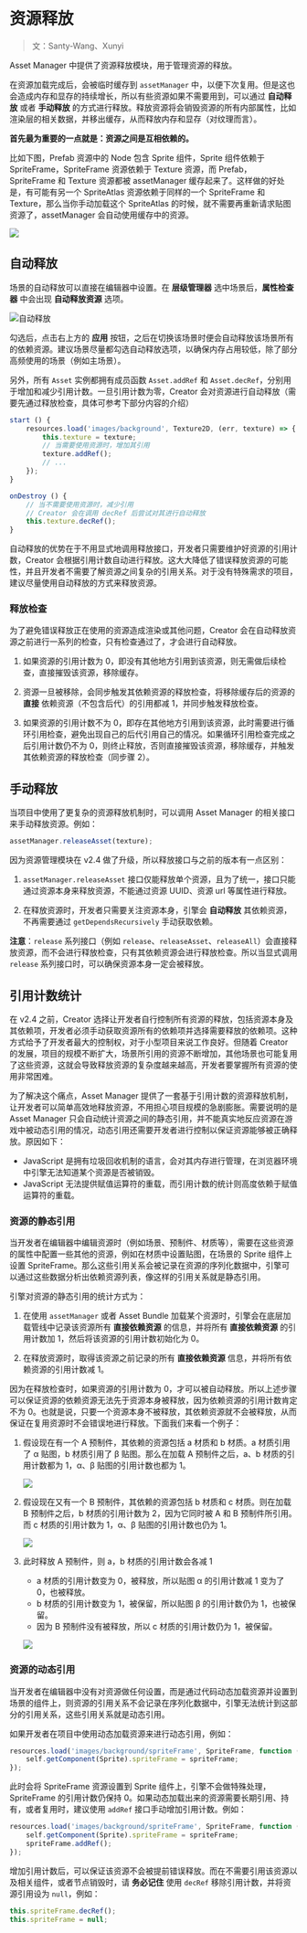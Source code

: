 # 资源释放

> 文：Santy-Wang、Xunyi

Asset Manager 中提供了资源释放模块，用于管理资源的释放。

在资源加载完成后，会被临时缓存到 `assetManager` 中，以便下次复用。但是这也会造成内存和显存的持续增长，所以有些资源如果不需要用到，可以通过 **自动释放** 或者 **手动释放** 的方式进行释放。释放资源将会销毁资源的所有内部属性，比如渲染层的相关数据，并移出缓存，从而释放内存和显存（对纹理而言）。

**首先最为重要的一点就是：资源之间是互相依赖的。**

比如下图，Prefab 资源中的 Node 包含 Sprite 组件，Sprite 组件依赖于 SpriteFrame，SpriteFrame 资源依赖于 Texture 资源，而 Prefab，SpriteFrame 和 Texture 资源都被 assetManager 缓存起来了。这样做的好处是，有可能有另一个 SpriteAtlas 资源依赖于同样的一个 SpriteFrame 和 Texture，那么当你手动加载这个 SpriteAtlas 的时候，就不需要再重新请求贴图资源了，assetManager 会自动使用缓存中的资源。

![](load-assets/asset-dep.png)

## 自动释放

场景的自动释放可以直接在编辑器中设置。在 **层级管理器** 选中场景后，**属性检查器** 中会出现 **自动释放资源** 选项。

![自动释放](release-manager/auto-release.png)

勾选后，点击右上方的 **应用** 按钮，之后在切换该场景时便会自动释放该场景所有的依赖资源。建议场景尽量都勾选自动释放选项，以确保内存占用较低，除了部分高频使用的场景（例如主场景）。

另外，所有 `Asset` 实例都拥有成员函数 `Asset.addRef` 和 `Asset.decRef`，分别用于增加和减少引用计数。一旦引用计数为零，Creator 会对资源进行自动释放（需要先通过释放检查，具体可参考下部分内容的介绍）

```typescript
start () {
    resources.load('images/background', Texture2D, (err, texture) => {
        this.texture = texture;
        // 当需要使用资源时，增加其引用
        texture.addRef();
        // ...
    });
}

onDestroy () {
    // 当不需要使用资源时，减少引用
    // Creator 会在调用 decRef 后尝试对其进行自动释放
    this.texture.decRef();
}
```

自动释放的优势在于不用显式地调用释放接口，开发者只需要维护好资源的引用计数，Creator 会根据引用计数自动进行释放。这大大降低了错误释放资源的可能性，并且开发者不需要了解资源之间复杂的引用关系。对于没有特殊需求的项目，建议尽量使用自动释放的方式来释放资源。

### 释放检查

为了避免错误释放正在使用的资源造成渲染或其他问题，Creator 会在自动释放资源之前进行一系列的检查，只有检查通过了，才会进行自动释放。

1. 如果资源的引用计数为 0，即没有其他地方引用到该资源，则无需做后续检查，直接摧毁该资源，移除缓存。

2. 资源一旦被移除，会同步触发其依赖资源的释放检查，将移除缓存后的资源的 **直接** 依赖资源（不包含后代）的引用都减 1，并同步触发释放检查。

3. 如果资源的引用计数不为 0，即存在其他地方引用到该资源，此时需要进行循环引用检查，避免出现自己的后代引用自己的情况。如果循环引用检查完成之后引用计数仍不为 0，则终止释放，否则直接摧毁该资源，移除缓存，并触发其依赖资源的释放检查（同步骤 2）。

## 手动释放

当项目中使用了更复杂的资源释放机制时，可以调用 Asset Manager 的相关接口来手动释放资源。例如：

```typescript
assetManager.releaseAsset(texture);
```

因为资源管理模块在 v2.4 做了升级，所以释放接口与之前的版本有一点区别：

1. `assetManager.releaseAsset` 接口仅能释放单个资源，且为了统一，接口只能通过资源本身来释放资源，不能通过资源 UUID、资源 url 等属性进行释放。

2. 在释放资源时，开发者只需要关注资源本身，引擎会 **自动释放** 其依赖资源，不再需要通过 `getDependsRecursively` 手动获取依赖。

**注意**：`release` 系列接口（例如 `release`、`releaseAsset`、`releaseAll`）会直接释放资源，而不会进行释放检查，只有其依赖资源会进行释放检查。所以当显式调用 `release` 系列接口时，可以确保资源本身一定会被释放。

## 引用计数统计

在 v2.4 之前，Creator 选择让开发者自行控制所有资源的释放，包括资源本身及其依赖项，开发者必须手动获取资源所有的依赖项并选择需要释放的依赖项。这种方式给予了开发者最大的控制权，对于小型项目来说工作良好。但随着 Creator 的发展，项目的规模不断扩大，场景所引用的资源不断增加，其他场景也可能复用了这些资源，这就会导致释放资源的复杂度越来越高，开发者要掌握所有资源的使用非常困难。

为了解决这个痛点，Asset Manager 提供了一套基于引用计数的资源释放机制，让开发者可以简单高效地释放资源，不用担心项目规模的急剧膨胀。需要说明的是 Asset Manager 只会自动统计资源之间的静态引用，并不能真实地反应资源在游戏中被动态引用的情况，动态引用还需要开发者进行控制以保证资源能够被正确释放。原因如下：

- JavaScript 是拥有垃圾回收机制的语言，会对其内存进行管理，在浏览器环境中引擎无法知道某个资源是否被销毁。
- JavaScript 无法提供赋值运算符的重载，而引用计数的统计则高度依赖于赋值运算符的重载。

### 资源的静态引用

当开发者在编辑器中编辑资源时（例如场景、预制件、材质等），需要在这些资源的属性中配置一些其他的资源，例如在材质中设置贴图，在场景的 Sprite 组件上设置 SpriteFrame。那么这些引用关系会被记录在资源的序列化数据中，引擎可以通过这些数据分析出依赖资源列表，像这样的引用关系就是静态引用。

引擎对资源的静态引用的统计方式为：

1. 在使用 `assetManager` 或者 Asset Bundle 加载某个资源时，引擎会在底层加载管线中记录该资源所有 **直接依赖资源** 的信息，并将所有 **直接依赖资源** 的引用计数加 1，然后将该资源的引用计数初始化为 0。

2. 在释放资源时，取得该资源之前记录的所有 **直接依赖资源** 信息，并将所有依赖资源的引用计数减 1。

因为在释放检查时，如果资源的引用计数为 0，才可以被自动释放。所以上述步骤可以保证资源的依赖资源无法先于资源本身被释放，因为依赖资源的引用计数肯定不为 0。也就是说，只要一个资源本身不被释放，其依赖资源就不会被释放，从而保证在复用资源时不会错误地进行释放。下面我们来看一个例子：

1. 假设现在有一个 A 预制件，其依赖的资源包括 a 材质和 b 材质。a 材质引用了 α 贴图，b 材质引用了 β 贴图。那么在加载 A 预制件之后，a、b 材质的引用计数都为 1，α、β 贴图的引用计数也都为 1。

    ![](release-manager/pica.png)

2. 假设现在又有一个 B 预制件，其依赖的资源包括 b 材质和 c 材质。则在加载 B 预制件之后，b 材质的引用计数为 2，因为它同时被 A 和 B 预制件所引用。而 c 材质的引用计数为 1，α、β 贴图的引用计数也仍为 1。

    ![](release-manager/picb.png)

3. 此时释放 A 预制件，则 a，b 材质的引用计数会各减 1
    - a 材质的引用计数变为 0，被释放，所以贴图 α 的引用计数减 1 变为了 0，也被释放。
    - b 材质的引用计数变为 1，被保留，所以贴图 β 的引用计数仍为 1，也被保留。
    - 因为 B 预制件没有被释放，所以 c 材质的引用计数仍为 1，被保留。

    ![](release-manager/picc.png)

### 资源的动态引用

当开发者在编辑器中没有对资源做任何设置，而是通过代码动态加载资源并设置到场景的组件上，则资源的引用关系不会记录在序列化数据中，引擎无法统计到这部分的引用关系，这些引用关系就是动态引用。

如果开发者在项目中使用动态加载资源来进行动态引用，例如：

```typescript
resources.load('images/background/spriteFrame', SpriteFrame, function (err, spriteFrame) {
    self.getComponent(Sprite).spriteFrame = spriteFrame;
});
```

此时会将 SpriteFrame 资源设置到 Sprite 组件上，引擎不会做特殊处理，SpriteFrame 的引用计数仍保持 0。如果动态加载出来的资源需要长期引用、持有，或者复用时，建议使用 `addRef` 接口手动增加引用计数。例如：

```typescript
resources.load('images/background/spriteFrame', SpriteFrame, function (err, spriteFrame) {
    self.getComponent(Sprite).spriteFrame = spriteFrame;
    spriteFrame.addRef();
});
```

增加引用计数后，可以保证该资源不会被提前错误释放。而在不需要引用该资源以及相关组件，或者节点销毁时，请 **务必记住** 使用 `decRef` 移除引用计数，并将资源引用设为 `null`，例如：

```typescript
this.spriteFrame.decRef();
this.spriteFrame = null;
```
